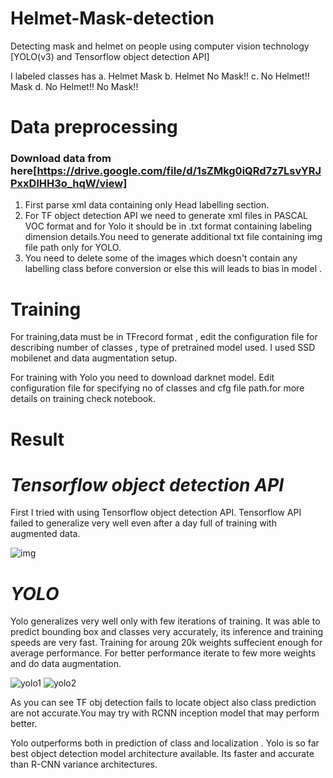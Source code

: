 # Helmet-Mask-detection
Detecting mask and helmet on people using computer vision technology [YOLO(v3) and Tensorflow object detection API]

I labeled classes has 
a. Helmet Mask
b. Helmet No Mask!!
c. No Helmet!! Mask
d. No Helmet!! No Mask!!
### 
# Data preprocessing

### Download data from here[https://drive.google.com/file/d/1sZMkg0iQRd7z7LsvYRJPxxDlHH3o_hqW/view]
1. First parse xml data containing only Head labelling section.
2. For TF object detection API we need to generate xml files in PASCAL VOC format and for Yolo it should be in .txt format containing labeling dimension details.You need to generate additional txt file containing img file path only for YOLO.
3. You need to delete some of the images which doesn't contain any labelling class before conversion or else this will leads to bias in model .

# Training
For training,data must be in  TFrecord format , edit the configuration file for describing number of classes , type of  pretrained model used. I used SSD mobilenet and data augmentation setup.

For training with Yolo you need to download darknet model. Edit configuration file for specifying no of classes  and cfg file path.for more details on training check notebook.

# Result 
# *Tensorflow object detection API*

First I tried with using Tensorflow object detection API. Tensorflow API failed to generalize very well even after a day full of training  with augmented data. 

![img](https://i.imgur.com/mmBOSgx.png)

# *YOLO*

Yolo generalizes very well only with few iterations of training. It was able to predict bounding box and classes very accurately, its inference and training speeds are very fast. Training for aroung 20k weights suffecient enough for average performance. For better performance iterate to few more weights and do data augmentation. 

![yolo1](https://i.imgur.com/d9x0zYQ.png)
![yolo2](https://i.imgur.com/OabPoDv.png)

As you can see TF obj detection fails to locate object  also class prediction are not accurate.You may try with RCNN inception model that may perform better. 

Yolo outperforms both in prediction of class and localization . Yolo is so far best object detection model architecture available. Its faster and accurate than R-CNN variance architectures. 

